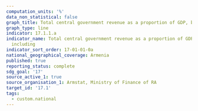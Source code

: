 ```yaml
---
computation_units: '%'
data_non_statistical: false
graph_title: Total central government revenue as a proportion of GDP, by source, including
graph_type: line
indicator: 17.1.1.a
indicator_name: Total central government revenue as a proportion of GDP, by source,
  including
indicator_sort_order: 17-01-01-0a
national_geographical_coverage: Armenia
published: true
reporting_status: complete
sdg_goal: '17'
source_active_1: true
source_organisation_1: Armstat, Ministry of Finance of RA
target_id: '17.1'
tags:
  - custom.national
---
```


